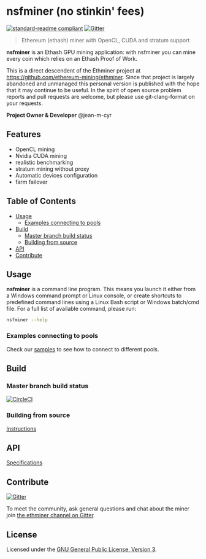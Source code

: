 # nsfminer (no stinkin' fees)

[![standard-readme compliant](https://img.shields.io/badge/readme%20style-standard-brightgreen.svg)](https://github.com/RichardLitt/standard-readme)
[![Gitter](https://img.shields.io/gitter/room/nwjs/nw.js.svg)][Gitter]

> Ethereum (ethash) miner with OpenCL, CUDA and stratum support

**nsfminer** is an Ethash GPU mining application: with nsfminer you can mine every coin which relies on an Ethash Proof of Work.

This is a direct descendent of the Ethminer project at https://github.com/ethereum-mining/ethminer. Since that project
is largely abandoned and unmanaged this personal version is published with the hope that it may continue to be useful. In the spirit
of open source problem reports and pull requests are welcome, but please use git-clang-format on your requests.

**Project Owner & Developer** @jean-m-cyr

## Features

* OpenCL mining
* Nvidia CUDA mining
* realistic benchmarking
* stratum mining without proxy
* Automatic devices configuration
* farm failover

## Table of Contents

* [Usage](#usage)
    * [Examples connecting to pools](#examples-connecting-to-pools)
* [Build](#build)
    * [Master branch build status](#master-branch-build-status)
    * [Building from source](#building-from-source)
* [API](#api)
* [Contribute](#contribute)

## Usage

**nsfminer** is a command line program. This means you launch it either
from a Windows command prompt or Linux console, or create shortcuts to
predefined command lines using a Linux Bash script or Windows batch/cmd file.
For a full list of available command, please run:

```sh
nsfminer --help
```

### Examples connecting to pools

Check our [samples](docs/POOL_EXAMPLES_ETH.md) to see how to connect to different pools.

## Build

### Master branch build status

[![CircleCI](https://circleci.com/gh/no-fee-ethereum-mining/nsfminer.svg?style=svg)](https://circleci.com/gh/no-fee-ethereum-mining/nsfminer)

### Building from source

[Instructions](docs/BUILD.md)

## API

[Specifications](docs/API_DOCUMENTATION.md)

## Contribute

[![Gitter](https://img.shields.io/gitter/room/ethereum-mining/ethminer.svg)][Gitter]

To meet the community, ask general questions and chat about the miner join [the ethminer channel on Gitter][Gitter].

## License

Licensed under the [GNU General Public License, Version 3](LICENSE).

[Gitter]: https://gitter.im/ethereum-mining/ethminer
